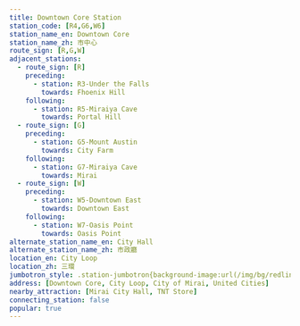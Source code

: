 ```yaml
---
title: Downtown Core Station
station_code: [R4,G6,W6]
station_name_en: Downtown Core
station_name_zh: 市中心
route_sign: [R,G,W]
adjacent_stations:
  - route_sign: [R]
    preceding:
      - station: R3-Under the Falls
        towards: Fhoenix Hill
    following:
      - station: R5-Miraiya Cave
        towards: Portal Hill
  - route_sign: [G]
    preceding:
      - station: G5-Mount Austin
        towards: City Farm
    following:
      - station: G7-Miraiya Cave
        towards: Mirai
  - route_sign: [W]
    preceding:
      - station: W5-Downtown East
        towards: Downtown East
    following:
      - station: W7-Oasis Point
        towards: Oasis Point
alternate_station_name_en: City Hall
alternate_station_name_zh: 市政廳
location_en: City Loop
location_zh: 三環
jumbotron_style: .station-jumbotron{background-image:url(/img/bg/redline.png),url(/img/bg/greenline.png),url(/img/bg/waterfallline.png);background-repeat:no-repeat;background-size:100% 10px;background-position:0 100px,0 130px,0 160px}
address: [Downtown Core, City Loop, City of Mirai, United Cities]
nearby_attraction: [Mirai City Hall, TNT Store]
connecting_station: false
popular: true
---
```


